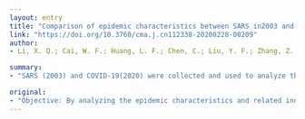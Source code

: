```yaml
---
layout: entry
title: "Comparison of epidemic characteristics between SARS in2003 and COVID-19 in 2020 in Guangzhou"
link: "https://doi.org/10.3760/cma.j.cn112338-20200228-00209"
author:
- Li, X. Q.; Cai, W. F.; Huang, L. F.; Chen, C.; Liu, Y. F.; Zhang, Z. B.; Yuan, J.; Li, T. G.; Wang, M.

summary:
- "SARS (2003) and COVID-19(2020) were collected and used to analyze the time characteristics, occupational characteristics, activity history, contact history, family members' contact and incidence of the two infectious diseases in Guangzhou. A total of 346 cases were included, 58 of which were severe cases with the incidence of 16.67%. One case of death was reported with a mortality rate of 0.29%. The average age was 38 years old, and no hospital infection among medical staff was reported."

original:
- "Objective: By analyzing the epidemic characteristics and related indicators of SARS (2003) and COVID-19(2020), to explore the reasons for the similarities and differences of the two epidemics, so as to provide reference for epidemic prevention and control. Methods: The general situation, clinical classification, activity history, contact history, family members' contact and incidence of the two infectious diseases in Guangzhou were collected and used to analyze the time characteristics, occupational characteristics, age characteristics and other key indicators of the two diseases, including the number of cases, composition ratio (%), mean, median, crude mortality, etc. Results: A total of 1 072 cases of SARS (2003) were included in the study. 353 of which were severe cases with the incidence of 30.13%. 43 cases of death were reported with a mortality rate of 4.01%. The average age was 46 years old, and 26.31% of the cases were medical staff. The interval time between first report to continuous zero reports was 129 days. As to COVID-19 (2020), a total of 346 cases were included. 58 of which were severe cases with the incidence of 16.67%. One case of death was reported with a mortality rate of 0.29%. The average age was 38 years old, and no hospital infection among medical staff was reported. The interval time between first report to continuous zero reports was 35 days. Conclusions: The prevention and control strategies for COVID-19 (2010) are more effective compared to that of SARS (2003), and the emergency response procedures are worth to be evaluated and summarized."
---
```


